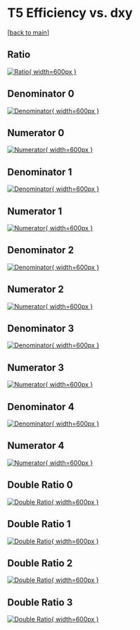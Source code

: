 # T5 Efficiency vs. dxy

[[back to main](./)]



## Ratio

[![Ratio](../mtv/var/T5_loweta_0_1_eff_dxy.png){ width=600px }](../mtv/var/T5_loweta_0_1_eff_dxy.pdf)

## Denominator 0

[![Denominator](../mtv/den/T5_loweta_0_1_eff_dxy_den0.png){ width=600px }](../mtv/den/T5_loweta_0_1_eff_dxy_den0.pdf)

## Numerator 0

[![Numerator](../mtv/num/T5_loweta_0_1_eff_dxy_num0.png){ width=600px }](../mtv/num/T5_loweta_0_1_eff_dxy_num0.pdf)

## Denominator 1

[![Denominator](../mtv/den/T5_loweta_0_1_eff_dxy_den1.png){ width=600px }](../mtv/den/T5_loweta_0_1_eff_dxy_den1.pdf)

## Numerator 1

[![Numerator](../mtv/num/T5_loweta_0_1_eff_dxy_num1.png){ width=600px }](../mtv/num/T5_loweta_0_1_eff_dxy_num1.pdf)

## Denominator 2

[![Denominator](../mtv/den/T5_loweta_0_1_eff_dxy_den2.png){ width=600px }](../mtv/den/T5_loweta_0_1_eff_dxy_den2.pdf)

## Numerator 2

[![Numerator](../mtv/num/T5_loweta_0_1_eff_dxy_num2.png){ width=600px }](../mtv/num/T5_loweta_0_1_eff_dxy_num2.pdf)

## Denominator 3

[![Denominator](../mtv/den/T5_loweta_0_1_eff_dxy_den3.png){ width=600px }](../mtv/den/T5_loweta_0_1_eff_dxy_den3.pdf)

## Numerator 3

[![Numerator](../mtv/num/T5_loweta_0_1_eff_dxy_num3.png){ width=600px }](../mtv/num/T5_loweta_0_1_eff_dxy_num3.pdf)

## Denominator 4

[![Denominator](../mtv/den/T5_loweta_0_1_eff_dxy_den4.png){ width=600px }](../mtv/den/T5_loweta_0_1_eff_dxy_den4.pdf)

## Numerator 4

[![Numerator](../mtv/num/T5_loweta_0_1_eff_dxy_num4.png){ width=600px }](../mtv/num/T5_loweta_0_1_eff_dxy_num4.pdf)

## Double Ratio 0

[![Double Ratio](../mtv/ratio/T5_loweta_0_1_eff_dxy_ratio0.png){ width=600px }](../mtv/ratio/T5_loweta_0_1_eff_dxy_ratio0.pdf)

## Double Ratio 1

[![Double Ratio](../mtv/ratio/T5_loweta_0_1_eff_dxy_ratio1.png){ width=600px }](../mtv/ratio/T5_loweta_0_1_eff_dxy_ratio1.pdf)

## Double Ratio 2

[![Double Ratio](../mtv/ratio/T5_loweta_0_1_eff_dxy_ratio2.png){ width=600px }](../mtv/ratio/T5_loweta_0_1_eff_dxy_ratio2.pdf)

## Double Ratio 3

[![Double Ratio](../mtv/ratio/T5_loweta_0_1_eff_dxy_ratio3.png){ width=600px }](../mtv/ratio/T5_loweta_0_1_eff_dxy_ratio3.pdf)

